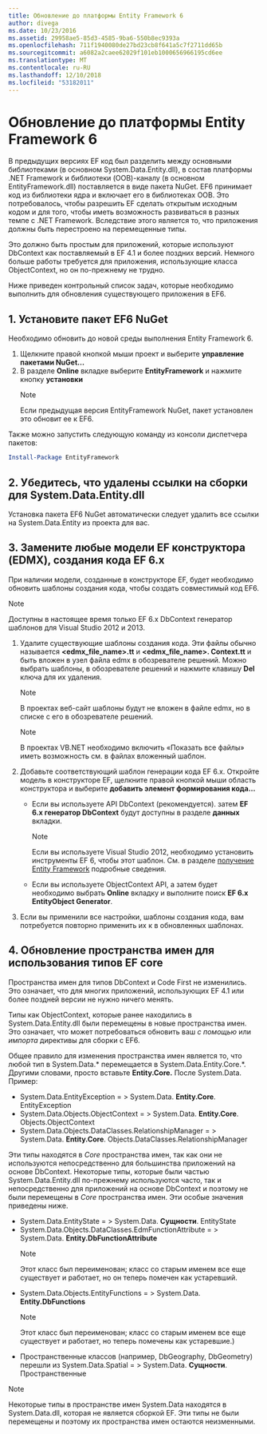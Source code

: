```yaml
---
title: Обновление до платформы Entity Framework 6
author: divega
ms.date: 10/23/2016
ms.assetid: 29958ae5-85d3-4585-9ba6-550b8ec9393a
ms.openlocfilehash: 711f1940080de27bd23cb8f641a5c7f2711dd65b
ms.sourcegitcommit: a6082a2caee62029f101eb1000656966195cd6ee
ms.translationtype: MT
ms.contentlocale: ru-RU
ms.lasthandoff: 12/10/2018
ms.locfileid: "53182011"
---
```

# <a name="upgrading-to-entity-framework-6"></a>Обновление до платформы Entity Framework 6

В предыдущих версиях EF код был разделить между основными библиотеками (в основном System.Data.Entity.dll), в состав платформы .NET Framework и библиотеки (OOB)-каналу (в основном EntityFramework.dll) поставляется в виде пакета NuGet. EF6 принимает код из библиотеки ядра и включает его в библиотеках OOB. Это потребовалось, чтобы разрешить EF сделать открытым исходным кодом и для того, чтобы иметь возможность развиваться в разных темпе с .NET Framework. Вследствие этого является то, что приложения должны быть перестроено на перемещенные типы.

Это должно быть простым для приложений, которые используют DbContext как поставляемый в EF 4.1 и более поздних версий. Немного больше работы требуется для приложения, использующие класса ObjectContext, но он по-прежнему не трудно.

Ниже приведен контрольный список задач, которые необходимо выполнить для обновления существующего приложения в EF6.

## <a name="1-install-the-ef6-nuget-package"></a>1. Установите пакет EF6 NuGet

Необходимо обновить до новой среды выполнения Entity Framework 6.

1. Щелкните правой кнопкой мыши проект и выберите **управление пакетами NuGet...**  
2. В разделе **Online** вкладке выберите **EntityFramework** и нажмите кнопку **установки**  
   > [!NOTE]
   > Если предыдущая версия EntityFramework NuGet, пакет установлен это обновит ее к EF6.

Также можно запустить следующую команду из консоли диспетчера пакетов:

``` powershell
Install-Package EntityFramework
```

## <a name="2-ensure-that-assembly-references-to-systemdataentitydll-are-removed"></a>2. Убедитесь, что удалены ссылки на сборки для System.Data.Entity.dll

Установка пакета EF6 NuGet автоматически следует удалить все ссылки на System.Data.Entity из проекта для вас.

## <a name="3-swap-any-ef-designer-edmx-models-to-use-ef-6x-code-generation"></a>3. Замените любые модели EF конструктора (EDMX), создания кода EF 6.x

При наличии модели, созданные в конструкторе EF, будет необходимо обновить шаблоны создания кода, чтобы создать совместимый код EF6.

> [!NOTE]
> Доступны в настоящее время только EF 6.x DbContext генератор шаблонов для Visual Studio 2012 и 2013.

1. Удалите существующие шаблоны создания кода. Эти файлы обычно называется  **\<edmx_file_name\>.tt** и  **\<edmx_file_name\>. Context.tt** и быть вложен в узел файла edmx в обозревателе решений. Можно выбрать шаблоны, в обозревателе решений и нажмите клавишу **Del** ключа для их удаления.  
   > [!NOTE]
   > В проектах веб-сайт шаблоны будут не вложен в файле edmx, но в списке с его в обозревателе решений.  

   > [!NOTE]
   > В проектах VB.NET необходимо включить «Показать все файлы» иметь возможность см. в файлах вложенный шаблон.
2. Добавьте соответствующий шаблон генерации кода EF 6.x. Откройте модель в конструкторе EF, щелкните правой кнопкой мыши область конструктора и выберите **добавить элемент формирования кода...**
    - Если вы используете API DbContext (рекомендуется). затем **EF 6.x генератор DbContext** будут доступны в разделе **данных** вкладки.  
      > [!NOTE]
      > Если вы используете Visual Studio 2012, необходимо установить инструменты EF 6, чтобы этот шаблон. См. в разделе [получение Entity Framework](~/ef6/fundamentals/install.md) подробные сведения.  

    - Если вы используете ObjectContext API, а затем будет необходимо выбрать **Online** вкладку и выполните поиск **EF 6.x EntityObject Generator**.  
3. Если вы применили все настройки, шаблоны создания кода, вам потребуется повторно применить их к в обновленных шаблонах.

## <a name="4-update-namespaces-for-any-core-ef-types-being-used"></a>4. Обновление пространства имен для использования типов EF core

Пространства имен для типов DbContext и Code First не изменились. Это означает, что для многих приложений, использующих EF 4.1 или более поздней версии не нужно ничего менять.

Типы как ObjectContext, которые ранее находились в System.Data.Entity.dll были перемещены в новые пространства имен. Это означает, что может потребоваться обновить ваш *с помощью* или *импорта* директивы для сборки с EF6.

Общее правило для изменения пространства имен является то, что любой тип в System.Data.* перемещается в System.Data.Entity.Core.*. Другими словами, просто вставьте **Entity.Core.** После System.Data. Пример:

- System.Data.EntityException = > System.Data. **Entity.Core**. EntityException  
- System.Data.Objects.ObjectContext = > System.Data. **Entity.Core**. Objects.ObjectContext  
- System.Data.Objects.DataClasses.RelationshipManager = > System.Data. **Entity.Core**. Objects.DataClasses.RelationshipManager  

Эти типы находятся в *Core* пространства имен, так как они не используются непосредственно для большинства приложений на основе DbContext. Некоторые типы, которые были частью System.Data.Entity.dll по-прежнему используются часто, так и непосредственно для приложений на основе DbContext и поэтому не были перемещены в *Core* пространства имен. Эти особые значения приведены ниже.

- System.Data.EntityState = > System.Data. **Сущности**. EntityState  
- System.Data.Objects.DataClasses.EdmFunctionAttribute = > System.Data. **Entity.DbFunctionAttribute**  
  > [!NOTE]
  > Этот класс был переименован; класс со старым именем все еще существует и работает, но он теперь помечен как устаревший.  
- System.Data.Objects.EntityFunctions = > System.Data. **Entity.DbFunctions**  
  > [!NOTE]
  > Этот класс был переименован; класс со старым именем все еще существует и работает, но теперь помечены как устаревшие.)  
- Пространственные классов (например, DbGeography, DbGeometry) перешли из System.Data.Spatial = > System.Data. **Сущности**. Пространственные

> [!NOTE]
> Некоторые типы в пространстве имен System.Data находятся в System.Data.dll, которая не является сборкой EF. Эти типы не были перемещены и поэтому их пространства имен остаются неизменными.
